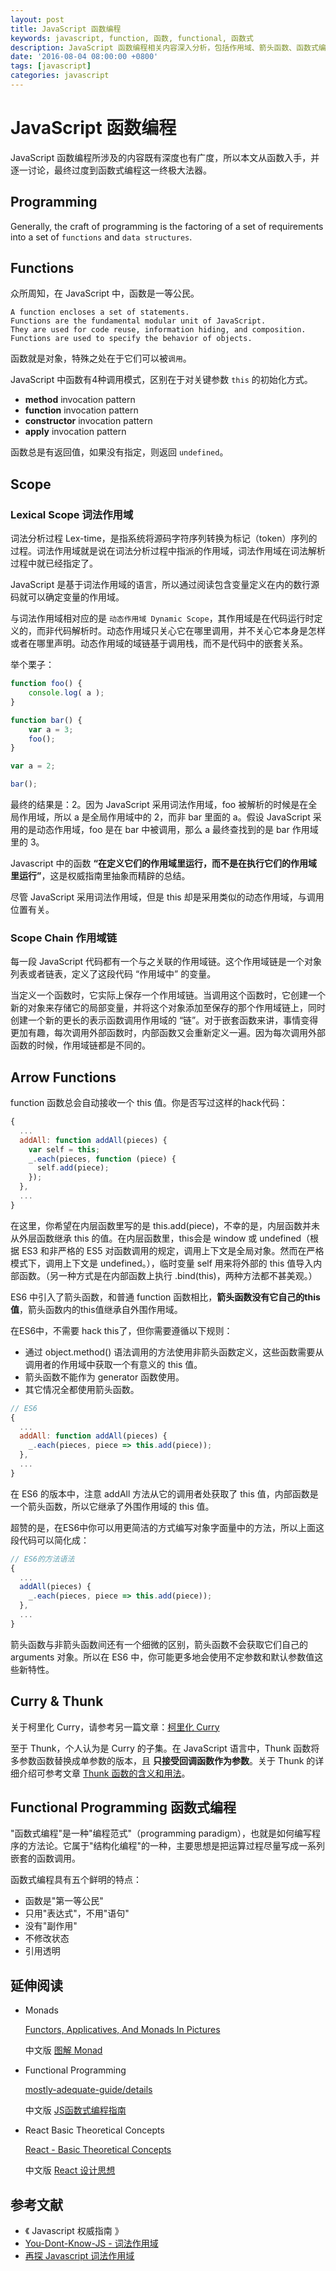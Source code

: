 ```yaml
---
layout: post
title: JavaScript 函数编程
keywords: javascript, function, 函数, functional, 函数式
description: JavaScript 函数编程相关内容深入分析，包括作用域、箭头函数、函数式编程等
date: '2016-08-04 08:00:00 +0800'
tags: [javascript]
categories: javascript
---
```


# JavaScript 函数编程

JavaScript 函数编程所涉及的内容既有深度也有广度，所以本文从函数入手，并逐一讨论，最终过度到函数式编程这一终极大法器。

## Programming

Generally, the craft of programming is the factoring of a set of requirements into a set of `functions` and `data structures`.

## Functions

众所周知，在 JavaScript 中，函数是一等公民。

```
A function encloses a set of statements.
Functions are the fundamental modular unit of JavaScript.
They are used for code reuse, information hiding, and composition.
Functions are used to specify the behavior of objects.
```

函数就是对象，特殊之处在于它们可以被`调用`。

JavaScript 中函数有4种调用模式，区别在于对关键参数 `this` 的初始化方式。

- **method** invocation pattern
- **function** invocation pattern
- **constructor** invocation pattern
- **apply** invocation pattern

函数总是有返回值，如果没有指定，则返回 `undefined`。

## Scope

### Lexical Scope 词法作用域

词法分析过程 Lex-time，是指系统将源码字符序列转换为标记（token）序列的过程。词法作用域就是说在词法分析过程中指派的作用域，词法作用域在词法解析过程中就已经指定了。

JavaScript 是基于词法作用域的语言，所以通过阅读包含变量定义在内的数行源码就可以确定变量的作用域。

与词法作用域相对应的是 `动态作用域 Dynamic Scope`，其作用域是在代码运行时定义的，而非代码解析时。动态作用域只关心它在哪里调用，并不关心它本身是怎样或者在哪里声明。动态作用域的域链基于调用栈，而不是代码中的嵌套关系。

举个栗子：

```javascript
function foo() {
    console.log( a );
}

function bar() {
    var a = 3;
    foo();
}

var a = 2;

bar();
```

最终的结果是：2。因为 JavaScript 采用词法作用域，foo 被解析的时候是在全局作用域，所以 a 是全局作用域中的 2，而非 bar 里面的 a。假设 JavaScript 采用的是动态作用域，foo 是在 bar 中被调用，那么 a 最终查找到的是 bar 作用域里的 3。

Javascript 中的函数 **“在定义它们的作用域里运行，而不是在执行它们的作用域里运行”**，这是权威指南里抽象而精辟的总结。

尽管 JavaScript 采用词法作用域，但是 this 却是采用类似的动态作用域，与调用位置有关。

### Scope Chain 作用域链

每一段 JavaScript 代码都有一个与之关联的作用域链。这个作用域链是一个对象列表或者链表，定义了这段代码 “作用域中” 的变量。

当定义一个函数时，它实际上保存一个作用域链。当调用这个函数时，它创建一个新的对象来存储它的局部变量，并将这个对象添加至保存的那个作用域链上，同时创建一个新的更长的表示函数调用作用域的 “链”。对于嵌套函数来讲，事情变得更加有趣，每次调用外部函数时，内部函数又会重新定义一遍。因为每次调用外部函数的时候，作用域链都是不同的。


## Arrow Functions

function 函数总会自动接收一个 this 值。你是否写过这样的hack代码：

```javascript
{
  ...
  addAll: function addAll(pieces) {
    var self = this;
    _.each(pieces, function (piece) {
      self.add(piece);
    });
  },
  ...
}
```

在这里，你希望在内层函数里写的是 this.add(piece)，不幸的是，内层函数并未从外层函数继承 this 的值。在内层函数里，this会是 window 或 undefined（根据 ES3 和非严格的 ES5 对函数调用的规定，调用上下文是全局对象。然而在严格模式下，调用上下文是 undefined。），临时变量 self 用来将外部的 this 值导入内部函数。（另一种方式是在内部函数上执行 .bind(this)，两种方法都不甚美观。）

ES6 中引入了箭头函数，和普通 function 函数相比，**箭头函数没有它自己的this值**，箭头函数内的this值继承自外围作用域。

在ES6中，不需要 hack this了，但你需要遵循以下规则：

- 通过 object.method() 语法调用的方法使用非箭头函数定义，这些函数需要从调用者的作用域中获取一个有意义的 this 值。
- 箭头函数不能作为 generator 函数使用。
- 其它情况全都使用箭头函数。

```javascript
// ES6
{
  ...
  addAll: function addAll(pieces) {
    _.each(pieces, piece => this.add(piece));
  },
  ...
}
```

在 ES6 的版本中，注意 addAll 方法从它的调用者处获取了 this 值，内部函数是一个箭头函数，所以它继承了外围作用域的 this 值。

超赞的是，在ES6中你可以用更简洁的方式编写对象字面量中的方法，所以上面这段代码可以简化成：

```javascript
// ES6的方法语法
{
  ...
  addAll(pieces) {
    _.each(pieces, piece => this.add(piece));
  },
  ...
}
```

箭头函数与非箭头函数间还有一个细微的区别，箭头函数不会获取它们自己的 arguments 对象。所以在 ES6 中，你可能更多地会使用不定参数和默认参数值这些新特性。

## Curry & Thunk

关于柯里化 Curry，请参考另一篇文章：[柯里化 Curry](/javascript/curry.html)

至于 Thunk，个人认为是 Curry 的子集。在 JavaScript 语言中，Thunk 函数将多参数函数替换成单参数的版本，且 **只接受回调函数作为参数**。关于 Thunk 的详细介绍可参考文章 [Thunk 函数的含义和用法](http://www.ruanyifeng.com/blog/2015/05/thunk.html)。


## Functional Programming 函数式编程

"函数式编程"是一种"编程范式"（programming paradigm），也就是如何编写程序的方法论。它属于"结构化编程"的一种，主要思想是把运算过程尽量写成一系列嵌套的函数调用。

函数式编程具有五个鲜明的特点：

- 函数是"第一等公民"
- 只用"表达式"，不用"语句"
- 没有"副作用"
- 不修改状态
- 引用透明

## 延伸阅读

- Monads

  [Functors, Applicatives, And Monads In Pictures](http://adit.io/posts/2013-04-17-functors,_applicatives,_and_monads_in_pictures.html)

  中文版 [图解 Monad](http://www.ruanyifeng.com/blog/2015/07/monad.html)

- Functional Programming

  [mostly-adequate-guide/details](https://drboolean.gitbooks.io/mostly-adequate-guide/content/)

  中文版 [JS函数式编程指南](https://www.gitbook.com/book/llh911001/mostly-adequate-guide-chinese/details)

- React Basic Theoretical Concepts

  [React - Basic Theoretical Concepts](https://github.com/reactjs/react-basic)

  中文版 [React 设计思想](https://github.com/react-guide/react-basic)


## 参考文献

- 《 Javascript 权威指南 》
- [You-Dont-Know-JS - 词法作用域](https://segmentfault.com/a/1190000002532217)
- [再探 Javascript 词法作用域](http://www.cnblogs.com/mophee/archive/2009/03/15/1412590.html)
